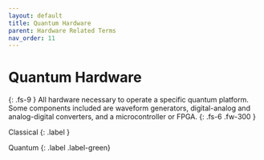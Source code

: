 ```yaml
---
layout: default
title: Quantum Hardware
parent: Hardware Related Terms
nav_order: 11
---
```


# Quantum Hardware
{: .fs-9 }
All hardware necessary to operate a specific quantum platform. Some components included are waveform generators, digital-analog and analog-digital converters, and a microcontroller or FPGA.
{: .fs-6 .fw-300 }

Classical
{: .label }

Quantum
{: .label .label-green}
<!-- 
## Full Definition


## Examples -->

<!-- ## Synonyms

-  -->

<!-- ## Related Terms

-->
<!-- ## Sources -->

